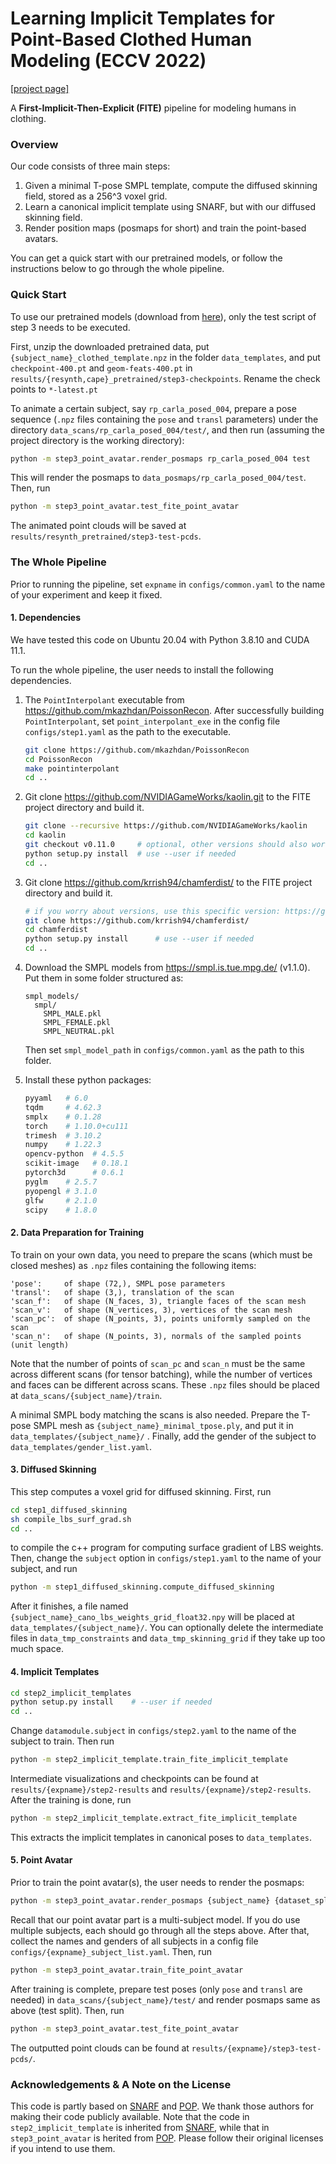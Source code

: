 # Learning Implicit Templates for Point-Based Clothed Human Modeling (ECCV 2022)

[[project page]](https://jsnln.github.io/fite) 

A **First-Implicit-Then-Explicit (FITE)** pipeline for modeling humans in clothing.

### Overview

Our code consists of three main steps:

1. Given a minimal T-pose SMPL template, compute the diffused skinning field, stored as a 256^3 voxel grid.
2. Learn a canonical implicit template using SNARF, but with our diffused skinning field.
3. Render position maps (posmaps for short) and train the point-based avatars.

You can get a quick start with our pretrained models, or follow the instructions below to go through the whole pipeline.

### Quick Start

To use our pretrained models (download from [here](https://cloud.tsinghua.edu.cn/d/8a6fe3fa9af341fdae06/)), only the test script of step 3 needs to be executed.

First, unzip the downloaded pretrained data, put `{subject_name}_clothed_template.npz` in the folder `data_templates`, and put `checkpoint-400.pt` and `geom-feats-400.pt` in `results/{resynth,cape}_pretrained/step3-checkpoints`. Rename the check points to `*-latest.pt`

To animate a certain subject, say `rp_carla_posed_004`, prepare a pose sequence (`.npz` files containing the `pose` and `transl` parameters) under the directory `data_scans/rp_carla_posed_004/test/`, and then run (assuming the project directory is the working directory):

```bash
python -m step3_point_avatar.render_posmaps rp_carla_posed_004 test
```

This will render the posmaps to `data_posmaps/rp_carla_posed_004/test`. Then, run

```bash
python -m step3_point_avatar.test_fite_point_avatar
```

The animated point clouds will be saved at `results/resynth_pretrained/step3-test-pcds`.

### The Whole Pipeline

Prior to running the pipeline, set `expname` in `configs/common.yaml` to the name of your experiment and keep it fixed. 

#### 1. Dependencies

We have tested this code on Ubuntu 20.04 with Python 3.8.10 and CUDA 11.1.

To run the whole pipeline, the user needs to install the following dependencies.

1. The `PointInterpolant` executable from https://github.com/mkazhdan/PoissonRecon. After successfully building `PointInterpolant`, set `point_interpolant_exe` in the config file `configs/step1.yaml` as the path to the executable.

   ```bash
   git clone https://github.com/mkazhdan/PoissonRecon
   cd PoissonRecon
   make pointinterpolant
   cd ..
   ```

2. Git clone https://github.com/NVIDIAGameWorks/kaolin.git to the FITE project directory and build it.

   ```bash
   git clone --recursive https://github.com/NVIDIAGameWorks/kaolin
   cd kaolin
   git checkout v0.11.0     # optional, other versions should also work
   python setup.py install 	# use --user if needed
   cd ..
   ```

3. Git clone https://github.com/krrish94/chamferdist/ to the FITE project directory and build it.

   ```bash
   # if you worry about versions, use this specific version: https://github.com/krrish94/chamferdist/tree/97051583f6fe72d5d4a855696dbfda0ea9b73a6a
   git clone https://github.com/krrish94/chamferdist/
   cd chamferdist
   python setup.py install		# use --user if needed
   cd ..
   ```

4. Download the SMPL models from https://smpl.is.tue.mpg.de/ (v1.1.0). Put them in some folder structured as:

   ```
   smpl_models/
     smpl/
       SMPL_MALE.pkl
       SMPL_FEMALE.pkl
       SMPL_NEUTRAL.pkl
   ```

    Then set `smpl_model_path` in `configs/common.yaml` as the path to this folder.

5. Install these python packages:

   ```bash
   pyyaml   # 6.0
   tqdm     # 4.62.3
   smplx    # 0.1.28
   torch    # 1.10.0+cu111
   trimesh  # 3.10.2
   numpy    # 1.22.3
   opencv-python  # 4.5.5
   scikit-image   # 0.18.1
   pytorch3d      # 0.6.1
   pyglm    # 2.5.7
   pyopengl # 3.1.0
   glfw     # 2.1.0
   scipy    # 1.8.0
   ```

#### 2. Data Preparation for Training

To train on your own data, you need to prepare the scans (which must be closed meshes) as `.npz` files containing the following items:

```
'pose':		of shape (72,), SMPL pose parameters
'transl':	of shape (3,), translation of the scan
'scan_f':	of shape (N_faces, 3), triangle faces of the scan mesh
'scan_v':	of shape (N_vertices, 3), vertices of the scan mesh
'scan_pc':	of shape (N_points, 3), points uniformly sampled on the scan
'scan_n':	of shape (N_points, 3), normals of the sampled points (unit length)
```

Note that the number of points of `scan_pc` and `scan_n` must be the same across different scans (for tensor batching), while the number of vertices and faces can be different across scans. These `.npz` files should be placed at `data_scans/{subject_name}/train`. 

A minimal SMPL body matching the scans is also needed. Prepare the T-pose SMPL mesh as `{subject_name}_minimal_tpose.ply`, and put it in `data_templates/{subject_name}/` . Finally, add the gender of the subject to `data_templates/gender_list.yaml`.

#### 3. Diffused Skinning

This step computes a voxel grid for diffused skinning. First, run

```bash
cd step1_diffused_skinning
sh compile_lbs_surf_grad.sh
cd ..
```

to compile the c++ program for computing surface gradient of LBS weights. Then, change the `subject` option in `configs/step1.yaml` to the name of your subject, and run

```bash
python -m step1_diffused_skinning.compute_diffused_skinning
```

After it finishes, a file named `{subject_name}_cano_lbs_weights_grid_float32.npy` will be placed at `data_templates/{subject_name}/`. You can optionally delete the intermediate files in `data_tmp_constraints` and `data_tmp_skinning_grid` if they take up too much space.


#### 4. Implicit Templates

```bash
cd step2_implicit_templates
python setup.py install    # --user if needed
cd ..
```

Change `datamodule.subject` in `configs/step2.yaml` to the name of the subject to train. Then run

```bash
python -m step2_implicit_template.train_fite_implicit_template
```

Intermediate visualizations and checkpoints can be found at `results/{expname}/step2-results` and `results/{expname}/step2-results`. After the training is done, run

```bash
python -m step2_implicit_template.extract_fite_implicit_template
```

This extracts the implicit templates in canonical poses to `data_templates`.

#### 5. Point Avatar

Prior to train the point avatar(s), the user needs to render the posmaps:

```bash
python -m step3_point_avatar.render_posmaps {subject_name} {dataset_split}
```

Recall that our point avatar part is a multi-subject model. If you do use multiple subjects, each should go through all the steps above. After that, collect the names and genders of all subjects in a config file `configs/{expname}_subject_list.yaml`. Then, run

```bash
python -m step3_point_avatar.train_fite_point_avatar
```

After training is complete, prepare test poses (only `pose` and `transl` are needed) in `data_scans/{subject_name}/test/` and render posmaps same as above (test split). Then, run

```bash
python -m step3_point_avatar.test_fite_point_avatar
```

The outputted point clouds can be found at `results/{expname}/step3-test-pcds/`.

### Acknowledgements & A Note on the License

This code is partly based on [SNARF](https://github.com/xuchen-ethz/snarf) and [POP](https://github.com/qianlim/POP). We thank those authors for making their code publicly available. Note that the code in `step2_implicit_template` is inherited from [SNARF](https://github.com/xuchen-ethz/snarf), while that in `step3_point_avatar` is herited from [POP](https://github.com/qianlim/POP). Please follow their original licenses if you intend to use them.



